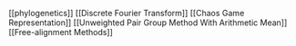 [[phylogenetics]]
[[Discrete Fourier Transform]]
[[Chaos Game Representation]]
[[Unweighted Pair Group Method With Arithmetic Mean]]
[[Free-alignment Methods]]
